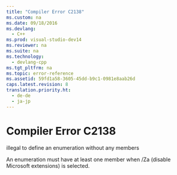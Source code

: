 ```yaml
---
title: "Compiler Error C2138"
ms.custom: na
ms.date: 09/18/2016
ms.devlang: 
  - C++
ms.prod: visual-studio-dev14
ms.reviewer: na
ms.suite: na
ms.technology: 
  - devlang-cpp
ms.tgt_pltfrm: na
ms.topic: error-reference
ms.assetid: 59fd1a58-3605-45dd-b9c1-0981e8aab26d
caps.latest.revision: 8
translation.priority.ht: 
  - de-de
  - ja-jp
---
```

# Compiler Error C2138
illegal to define an enumeration without any members  
  
 An enumeration must have at least one member when /Za (disable Microsoft extensions) is selected.